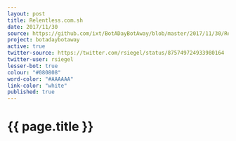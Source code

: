 ```yaml
---
layout: post
title: Relentless.com.sh
date: 2017/11/30
source: https://github.com/ixt/BotADayBotAway/blob/master/2017/11/30/Relentless.com.sh
project: botadaybotaway
active: true
twitter-source: https://twitter.com/rsiegel/status/875749724933980164
twitter-user: rsiegel
lesser-bot: true
colour: "#080808"
word-color: "#AAAAAA"
link-color: "white"
published: true
---
```

# {{ page.title }} 
